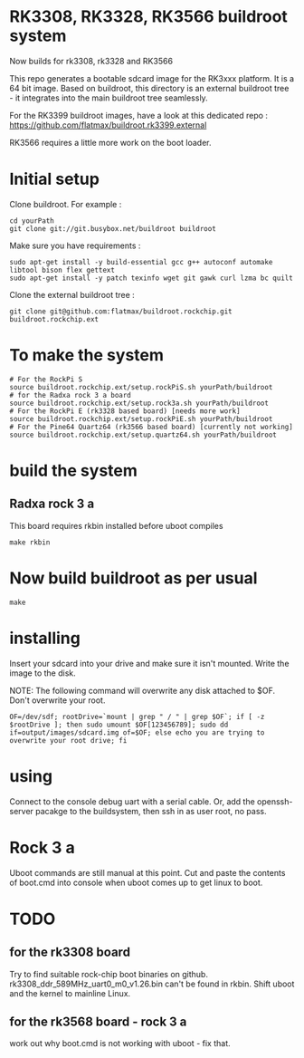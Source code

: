 # RK3308, RK3328, RK3566 buildroot system

Now builds for rk3308, rk3328 and RK3566

This repo generates a bootable sdcard image for the RK3xxx platform.
It is a 64 bit image. Based on buildroot, this directory is an external buildroot tree - it integrates into the main buildroot tree seamlessly.

For the RK3399 buildroot images, have a look at this dedicated repo : https://github.com/flatmax/buildroot.rk3399.external

RK3566 requires a little more work on the boot loader.

# Initial setup

Clone buildroot. For example :

```
cd yourPath
git clone git://git.busybox.net/buildroot buildroot
```

Make sure you have requirements :
```
sudo apt-get install -y build-essential gcc g++ autoconf automake libtool bison flex gettext
sudo apt-get install -y patch texinfo wget git gawk curl lzma bc quilt
```

Clone the external buildroot tree :
```
git clone git@github.com:flatmax/buildroot.rockchip.git buildroot.rockchip.ext
```

# To make the system

```
# For the RockPi S
source buildroot.rockchip.ext/setup.rockPiS.sh yourPath/buildroot
# for the Radxa rock 3 a board
source buildroot.rockchip.ext/setup.rock3a.sh yourPath/buildroot
# For the RockPi E (rk3328 based board) [needs more work]
source buildroot.rockchip.ext/setup.rockPiE.sh yourPath/buildroot
# For the Pine64 Quartz64 (rk3566 based board) [currently not working]
source buildroot.rockchip.ext/setup.quartz64.sh yourPath/buildroot
```

# build the system

## Radxa rock 3 a
This board requires rkbin installed before uboot compiles
```
make rkbin
```
# Now build buildroot as per usual
```
make
```

# installing

Insert your sdcard into your drive and make sure it isn't mounted. Write the image to the disk.

NOTE: The following command will overwrite any disk attached to $OF. Don't overwrite your root.

```
OF=/dev/sdf; rootDrive=`mount | grep " / " | grep $OF`; if [ -z $rootDrive ]; then sudo umount $OF[123456789]; sudo dd if=output/images/sdcard.img of=$OF; else echo you are trying to overwrite your root drive; fi
```

# using

Connect to the console debug uart with a serial cable. Or, add the openssh-server pacakge to the buildsystem, then ssh in as user root, no pass.

# Rock 3 a
Uboot commands are still manual at this point. Cut and paste the contents of boot.cmd into console when uboot comes up to get linux to boot.

# TODO
## for the rk3308 board
Try to find suitable rock-chip boot binaries on github. rk3308_ddr_589MHz_uart0_m0_v1.26.bin can't be found in rkbin.
Shift uboot and the kernel to mainline Linux.
## for the rk3568 board - rock 3 a
work out why boot.cmd is not working with uboot - fix that.
